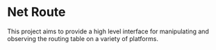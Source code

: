 # Net Route
This project aims to provide a high level interface for manipulating and observing the routing table on a variety of platforms.

